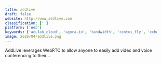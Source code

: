 ```yaml
---
title: addlive
draft: false 
website: http://www.addlive.com
classification: ['']
platform: ['Web']
keywords: ['aculab_cloud', 'agora.io', 'bandwidth', 'contus_fly', 'echoplexus', 'google_cloud_speech_api', 'instasent', 'investis', 'nexmo', 'opentok', 'sameroom', 'sightcall', 'swift_sms_gateway', 'the_sms_works_sms_api', 'twilio', 'vidyo.io', 'voximplant', 'webrtc', 'whatsapp']
image: 2020/04/addlive.png
---
```

AddLive leverages WebRTC to allow anyone to easily add video and voice conferencing to their...